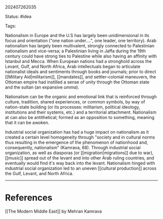 202407262035

Status: #idea

Tags:

Nationalism in Europe and the U.S has largely been unidimensional in its focus and orientation ("one nation under....", one leader, one territory). Arab nationalism has largely been multivalent, strongly connected to Palestinian nationalism and vice-versa; a Palestinian living in Jaffa during the 19th century could have strong ties to Palestine while also having an affinity with Istanbul and Mecca. When European nations had a stronghold across the Levant, Gulf, and North Africa, Arab intellectuals began to articulate nationalist ideals and sentiments through books and journals; prior to direct [[Military Aid|militarism]], [[mandates]], and settler-colonial maneuvers, the Ottoman empire had instilled a sense of unity through the Ottoman state and the sultan (an expansive *umma*). 

Nationalism can be the organic and emotional link that is reinforced through culture, tradition, shared experiences, or common symbols, by way of nation-state building (or its processes: militarism, political ideology, institutions and their systems, etc.) and a territorial attachment. Nationalism at can also be antithetical; formed as an opposition to something, meaning that it can be awoken. 

Industrial social organization has had a huge impact on nationalism as it created a certain level homogeneity through "society and in cultural norms thus resulting in the emergence of the phenomenon of nationhood and, consequently, nationalism" (Kamrava, 68). Through industrial social organization, as well as diasporas (or [[migration|migrations]] due to war), [[music]] spread out of the levant and into other Arab ruling countries, and eventually would find it's way back into the levant. Nationalism hinged with industrial social organization led to an uneven [[cultural production]] across the Gulf, Levant, and North Africa. 

---
# References
[[The Modern Middle East]] by Mehran Kamrava